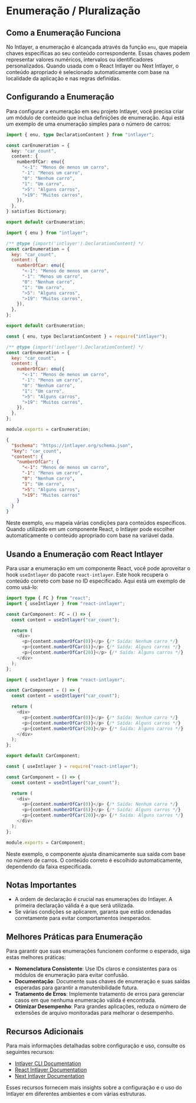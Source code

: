 # Enumeração / Pluralização

## Como a Enumeração Funciona

No Intlayer, a enumeração é alcançada através da função `enu`, que mapeia chaves específicas ao seu conteúdo correspondente. Essas chaves podem representar valores numéricos, intervalos ou identificadores personalizados. Quando usada com o React Intlayer ou Next Intlayer, o conteúdo apropriado é selecionado automaticamente com base na localidade da aplicação e nas regras definidas.

## Configurando a Enumeração

Para configurar a enumeração em seu projeto Intlayer, você precisa criar um módulo de conteúdo que inclua definições de enumeração. Aqui está um exemplo de uma enumeração simples para o número de carros:

```typescript fileName="**/*.content.ts" contentDeclarationFormat="typescript"
import { enu, type DeclarationContent } from "intlayer";

const carEnumeration = {
  key: "car_count",
  content: {
    numberOfCar: enu({
      "<-1": "Menos de menos um carro",
      "-1": "Menos um carro",
      "0": "Nenhum carro",
      "1": "Um carro",
      ">5": "Alguns carros",
      ">19": "Muitos carros",
    }),
  },
} satisfies Dictionary;

export default carEnumeration;
```

```javascript fileName="**/*.content.mjs" contentDeclarationFormat="esm"
import { enu } from "intlayer";

/** @type {import('intlayer').DeclarationContent} */
const carEnumeration = {
  key: "car_count",
  content: {
    numberOfCar: enu({
      "<-1": "Menos de menos um carro",
      "-1": "Menos um carro",
      "0": "Nenhum carro",
      "1": "Um carro",
      ">5": "Alguns carros",
      ">19": "Muitos carros",
    }),
  },
};

export default carEnumeration;
```

```javascript fileName="**/*.content.cjs" contentDeclarationFormat="commonjs"
const { enu, type DeclarationContent } = require("intlayer");

/** @type {import('intlayer').DeclarationContent} */
const carEnumeration = {
  key: "car_count",
  content: {
    numberOfCar: enu({
      "<-1": "Menos de menos um carro",
      "-1": "Menos um carro",
      "0": "Nenhum carro",
      "1": "Um carro",
      ">5": "Alguns carros",
      ">19": "Muitos carros",
    }),
  },
};

module.exports = carEnumeration;
```

```json fileName="**/*.content.json" contentDeclarationFormat="json"
{
  "$schema": "https://intlayer.org/schema.json",
  "key": "car_count",
  "content": {
    "numberOfCar": {
      "<-1": "Menos de menos um carro",
      "-1": "Menos um carro",
      "0": "Nenhum carro",
      "1": "Um carro",
      ">5": "Alguns carros",
      ">19": "Muitos carros"
    }
  }
}
```

Neste exemplo, `enu` mapeia várias condições para conteúdos específicos. Quando utilizado em um componente React, o Intlayer pode escolher automaticamente o conteúdo apropriado com base na variável dada.

## Usando a Enumeração com React Intlayer

Para usar a enumeração em um componente React, você pode aproveitar o hook `useIntlayer` do pacote `react-intlayer`. Este hook recupera o conteúdo correto com base no ID especificado. Aqui está um exemplo de como usá-lo:

```typescript fileName="**/*.tsx" codeFormat="typescript"
import type { FC } from "react";
import { useIntlayer } from "react-intlayer";

const CarComponent: FC = () => {
  const content = useIntlayer("car_count");

  return (
    <div>
      <p>{content.numberOfCar(0)}</p> {/* Saída: Nenhum carro */}
      <p>{content.numberOfCar(6)}</p> {/* Saída: Alguns carros */}
      <p>{content.numberOfCar(20)}</p> {/* Saída: Alguns carros */}
    </div>
  );
};
```

```javascript fileName="**/*.mjx" codeFormat="esm"
import { useIntlayer } from "react-intlayer";

const CarComponent = () => {
  const content = useIntlayer("car_count");

  return (
    <div>
      <p>{content.numberOfCar(0)}</p> {/* Saída: Nenhum carro */}
      <p>{content.numberOfCar(6)}</p> {/* Saída: Alguns carros */}
      <p>{content.numberOfCar(20)}</p> {/* Saída: Alguns carros */}
    </div>
  );
};

export default CarComponent;
```

```javascript fileName="**/*.cjs" codeFormat="commonjs"
const { useIntlayer } = require("react-intlayer");

const CarComponent = () => {
  const content = useIntlayer("car_count");

  return (
    <div>
      <p>{content.numberOfCar(0)}</p> {/* Saída: Nenhum carro */}
      <p>{content.numberOfCar(6)}</p> {/* Saída: Alguns carros */}
      <p>{content.numberOfCar(20)}</p> {/* Saída: Alguns carros */}
    </div>
  );
};

module.exports = CarComponent;
```

Neste exemplo, o componente ajusta dinamicamente sua saída com base no número de carros. O conteúdo correto é escolhido automaticamente, dependendo da faixa especificada.

## Notas Importantes

- A ordem de declaração é crucial nas enumerações do Intlayer. A primeira declaração válida é a que será utilizada.
- Se várias condições se aplicarem, garanta que estão ordenadas corretamente para evitar comportamentos inesperados.

## Melhores Práticas para Enumeração

Para garantir que suas enumerações funcionem conforme o esperado, siga estas melhores práticas:

- **Nomenclatura Consistente**: Use IDs claros e consistentes para os módulos de enumeração para evitar confusão.
- **Documentação**: Documente suas chaves de enumeração e suas saídas esperadas para garantir a manutenibilidade futura.
- **Tratamento de Erros**: Implemente tratamento de erros para gerenciar casos em que nenhuma enumeração válida é encontrada.
- **Otimizar Desempenho**: Para grandes aplicações, reduza o número de extensões de arquivo monitoradas para melhorar o desempenho.

## Recursos Adicionais

Para mais informações detalhadas sobre configuração e uso, consulte os seguintes recursos:

- [Intlayer CLI Documentation](https://github.com/aymericzip/intlayer/blob/main/docs/pt/intlayer_cli.md)
- [React Intlayer Documentation](https://github.com/aymericzip/intlayer/blob/main/docs/pt/intlayer_with_create_react_app.md)
- [Next Intlayer Documentation](https://github.com/aymericzip/intlayer/blob/main/docs/pt/intlayer_with_nextjs_15.md)

Esses recursos fornecem mais insights sobre a configuração e o uso do Intlayer em diferentes ambientes e com várias estruturas.
